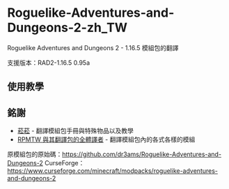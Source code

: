 # Roguelike-Adventures-and-Dungeons-2-zh_TW
Roguelike Adventures and Dungeons 2 - 1.16.5 模組包的翻譯

支援版本：RAD2-1.16.5 0.95a

## 使用教學



## 銘謝
- [菘菘](https://github.com/SiongSng) - 翻譯模組包手冊與特殊物品以及教學
- [RPMTW 與其翻譯包的全體譯者](https://rpmtw.com) - 翻譯模組包內的各式各樣的模組

原模組包的原始碼：https://github.com/dr3ams/Roguelike-Adventures-and-Dungeons-2
CurseForge：https://www.curseforge.com/minecraft/modpacks/roguelike-adventures-and-dungeons-2